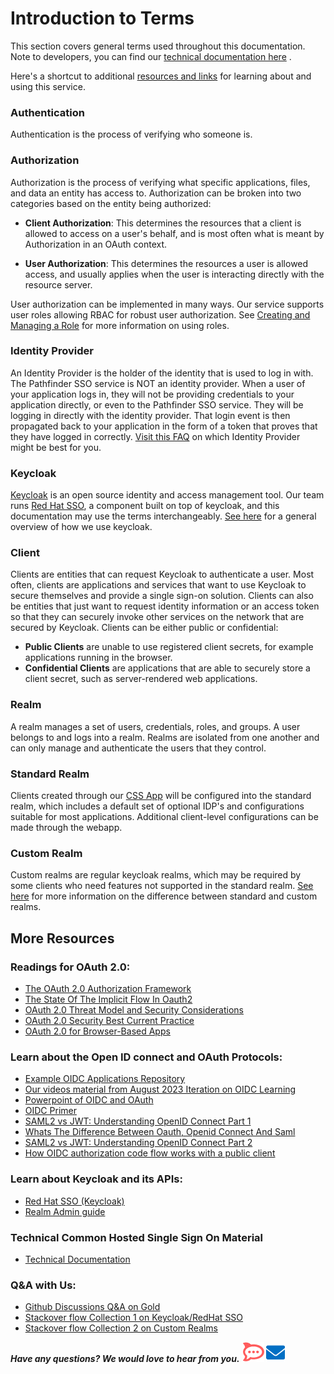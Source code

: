# Introduction to Terms
This section covers general terms used throughout this documentation. Note to developers, you can find our [technical documentation here](https://bcgov.github.io/sso-docs) .

Here's a shortcut to additional [resources and links](#more-resources) for learning about and using this service.

### Authentication

Authentication is the process of verifying who someone is.

### Authorization

Authorization is the process of verifying what specific applications, files, and data an entity has access to. Authorization can be broken into two categories based on the entity being authorized:

- **Client Authorization**: This determines the resources that a client is allowed to access on a user's behalf, and is most often what is meant by Authorization in an OAuth context.

- **User Authorization**: This determines the resources a user is allowed access, and usually applies when the user is interacting directly with the resource server.

User authorization can be implemented in many ways. Our service supports user roles allowing RBAC for robust user authorization. See [Creating and Managing a Role](./Creating-a-Role.md) for more information on using roles.

### Identity Provider

An Identity Provider is the holder of the identity that is used to log in with. The Pathfinder SSO service is NOT an identity provider. When a user of your application logs in, they will not be providing credentials to your application directly, or even to the Pathfinder SSO service. They will be logging in directly with the identity provider. That login event is then propagated back to your application in the form of a token that proves that they have logged in correctly. [Visit this FAQ](https://github.com/bcgov/sso-keycloak/discussions/256) on which Identity Provider might be best for you.

### Keycloak

[Keycloak](https://www.keycloak.org/) is an open source identity and access management tool. Our team runs [Red Hat SSO](https://access.redhat.com/products/red-hat-single-sign-on/), a component built on top of keycloak, and this documentation may use the terms interchangeably. [See here](What-is-Keycloak-at-BC-Government#what-is-keycloak) for a general overview of how we use keycloak.

### Client

Clients are entities that can request Keycloak to authenticate a user. Most often, clients are applications and services that want to use Keycloak to secure themselves and provide a single sign-on solution. Clients can also be entities that just want to request identity information or an access token so that they can securely invoke other services on the network that are secured by Keycloak. Clients can be either public or confidential:
- **Public Clients** are unable to use registered client secrets, for example applications running in the browser.
- **Confidential Clients** are applications that are able to securely store a client secret, such as server-rendered web applications.

### Realm

A realm manages a set of users, credentials, roles, and groups. A user belongs to and logs into a realm. Realms are isolated from one another and can only manage and authenticate the users that they control.

### Standard Realm

Clients created through our [CSS App](https://bcgov.github.io/sso-requests) will be configured into the standard realm, which includes a default set of optional IDP's and configurations suitable for most applications. Additional client-level configurations can be made through the webapp.

### Custom Realm

Custom realms are regular keycloak realms, which may be required by some clients who need features not supported in the standard realm. [See here](index#some-more-details-on-standard-vs-custom-realms) for more information on the difference between standard and custom realms.

## More Resources

### Readings for OAuth 2.0:

- [The OAuth 2.0 Authorization Framework](https://tools.ietf.org/html/rfc6749)
- [The State Of The Implicit Flow In Oauth2](https://brockallen.com/2019/01/03/the-state-of-the-implicit-flow-in-oauth2/)
- [OAuth 2.0 Threat Model and Security Considerations](https://tools.ietf.org/html/rfc6819)
- [OAuth 2.0 Security Best Current Practice](https://tools.ietf.org/html/draft-ietf-oauth-security-topics-13)
- [OAuth 2.0 for Browser-Based Apps](https://tools.ietf.org/html/draft-parecki-oauth-browser-based-apps-02)

### Learn about the Open ID connect and OAuth Protocols:

- [Example OIDC Applications Repository](https://github.com/bcgov/keycloak-example-apps/tree/dev/examples/oidc)
- [Our videos material from August 2023 Iteration on OIDC Learning ](https://www.youtube.com/playlist?list=PL9CV_8JBQHirMRjBk62jeYUE_MpE4unU8)
- [Powerpoint of OIDC and OAuth](https://github.com/bcgov/sso-keycloak/files/12422946/oidc-oauth-presentationk-beta.pptx)
- [OIDC Primer](https://developer.okta.com/blog/2017/07/25/oidc-primer-part-1)
- [SAML2 vs JWT: Understanding OpenID Connect Part 1](https://medium.com/@robert.broeckelmann/saml2-vs-jwt-understanding-openid-connect-part-1-fffe0d50f953)
- [Whats The Difference Between Oauth, Openid Connect And Saml](https://www.okta.com/identity-101/whats-the-difference-between-oauth-openid-connect-and-saml/)
- [SAML2 vs JWT: Understanding OpenID Connect Part 2](https://medium.com/@robert.broeckelmann/saml2-vs-jwt-understanding-openid-connect-part-2-f361ca867baa)
- [How OIDC authorization code flow works with a public client](https://www.pingidentity.com/en/company/blog/posts/2018/securely-using-oidc-authorization-code-flow-public-client-single-page-apps.html)

### Learn about Keycloak and its APIs:

* [Red Hat SSO (Keycloak)](https://access.redhat.com/documentation/en-us/red_hat_single_sign-on/7.6/)
* [Realm Admin guide](https://access.redhat.com/documentation/en-us/red_hat_single_sign-on/7.6/html/server_administration_guide/index)


### Technical Common Hosted Single Sign On Material
- [Technical Documentation](https://bcgov.github.io/sso-docs) 

### Q&A with Us:

- [Github Discussions Q&A on Gold](https://github.com/bcgov/sso-keycloak/discussions/categories/gold-q-a)
- [Stackover flow Collection 1 on Keycloak/RedHat SSO](https://stackoverflow.developer.gov.bc.ca/collections/179)
- [Stackover flow Collection 2 on Custom Realms](https://stackoverflow.developer.gov.bc.ca/search?q=custom+realm)

_**Have any questions? We would love to hear from you.**_ ![Chat Bubble](./img/chat-bubble.png)   <a href="mailto:bcgov.sso@gov.bc.ca">![Email](./img/email.png)</a>
